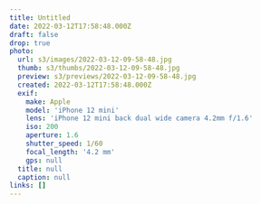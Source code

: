```yaml
---
title: Untitled
date: 2022-03-12T17:58:48.000Z
draft: false
drop: true
photo:
  url: s3/images/2022-03-12-09-58-48.jpg
  thumb: s3/thumbs/2022-03-12-09-58-48.jpg
  preview: s3/previews/2022-03-12-09-58-48.jpg
  created: 2022-03-12T17:58:48.000Z
  exif:
    make: Apple
    model: 'iPhone 12 mini'
    lens: 'iPhone 12 mini back dual wide camera 4.2mm f/1.6'
    iso: 200
    aperture: 1.6
    shutter_speed: 1/60
    focal_length: '4.2 mm'
    gps: null
  title: null
  caption: null
links: []
---
```

